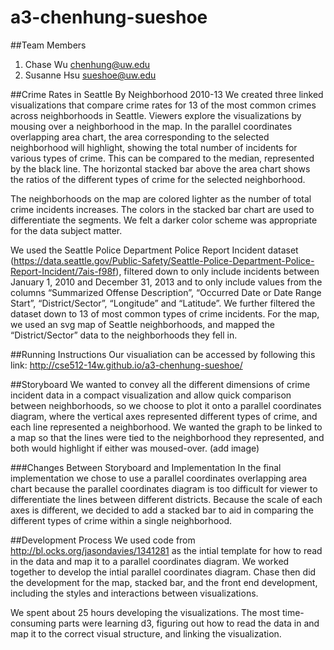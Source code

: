 a3-chenhung-sueshoe
===================

##Team Members
1. Chase Wu chenhung@uw.edu
2. Susanne Hsu sueshoe@uw.edu

##Crime Rates in Seattle By Neighborhood 2010-13
We created three linked visualizations that compare crime rates for 13 of the most common crimes across neighborhoods in Seattle. Viewers explore the visualizations by mousing over a neighborhood in the map. In the parallel coordinates overlapping area chart, the area corresponding to the selected neighborhood will highlight, showing the total number of incidents for various types of crime. This can be compared to the median, represented by the black line.  The horizontal stacked bar above the area chart shows the ratios of the different types of crime for the selected neighborhood. 

The neighborhoods on the map are colored lighter as the number of total crime incidents increases. The colors in the stacked bar chart are used to differentiate the segments. We felt a darker color scheme was appropriate for the data subject matter. 

We used the Seattle Police Department Police Report Incident dataset (https://data.seattle.gov/Public-Safety/Seattle-Police-Department-Police-Report-Incident/7ais-f98f), filtered down to only include incidents between January 1, 2010 and December 31, 2013 and to only include values from the columns “Summarized Offense Description”, “Occurred Date or Date Range Start”, “District/Sector”, “Longitude” and “Latitude”. We further filtered the dataset down to 13 of most common types of crime incidents. For the map, we used an svg map of Seattle neighborhoods, and mapped the “District/Sector” data to the neighborhoods they fell in. 

##Running Instructions
Our visualiation can be accessed by following this link: http://cse512-14w.github.io/a3-chenhung-sueshoe/

##Storyboard 
We wanted to convey all the different dimensions of crime incident data in a compact visualization and allow quick comparison between neighborhoods, so we choose to plot it onto a parallel coordinates diagram, where the vertical axes represented different types of crime, and each line represented a neighborhood.  We wanted the graph to be linked to a map so that the lines were tied to the neighborhood they represented, and both would highlight if either was moused-over. 
(add image) 

###Changes Between Storyboard and Implementation
In the final implementation we chose to use a parallel coordinates overlapping area chart because the parallel coordinates diagram is too difficult for viewer to differentiate the lines between different districts. Because the scale of each axes is different, we decided to add a stacked bar to aid in comparing the different types of crime within a single neighborhood. 


##Development Process
We used code from http://bl.ocks.org/jasondavies/1341281 as the intial template for how to read in the data and map it to a parallel coordinates diagram. We worked together to develop the intial parallel coordinates diagram.  Chase then did the development for the map, stacked bar, and the front end development, including the styles and interactions between visualizations. 

We spent about 25 hours developing the visualizations. The most time-consuming parts were learning d3, figuring out how to read the data in and map it to the correct visual structure, and linking the visualization. 
